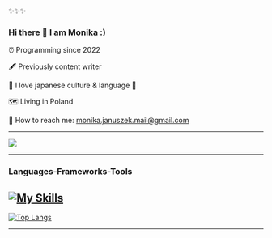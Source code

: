 
✨✨✨
### Hi there 👋 I am Monika :)


:alarm_clock: Programming since 2022

:fountain_pen: Previously content writer


:blue_heart: I love japanese culture & language :blue_heart:

:world_map: Living in Poland

:envelope_with_arrow: How to reach me: monika.januszek.mail@gmail.com

 --------
 ![](https://komarev.com/ghpvc/?username=mjanuszek&color=green)
________________________

### Languages-Frameworks-Tools

[![My Skills](https://skillicons.dev/icons?i=js,html,css,scss,react)](https://skillicons.dev)
-------
[![Top Langs](https://github-readme-stats.vercel.app/api/top-langs/?username=mjanuszek&layout=donut)](https://github.com/anuraghazra/github-readme-stats)



---------------
<!-- ![Monika's GitHub stats](https://github-readme-stats.vercel.app/api?username=mjanuszek&show_icons=true&theme=radical) --!>




